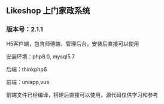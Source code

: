## Likeshop 上门家政系统
### 版本号：2.1.1

H5客户端，包含师傅端，管理后台，安装后直接可以使用

安装环境：php8.0, mysql5.7

后端：thinkphp6

前端：uniapp,vue

前端文件已经编译，搭建后直接可以使用，源代码仅供学习和参考

